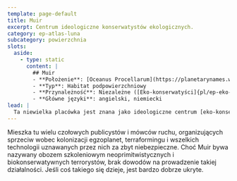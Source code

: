 ```yaml
---
template: page-default
title: Muir
excerpt: Centrum ideologiczne konserwatystów ekologicznych.
category: ep-atlas-luna
subcategory: powierzchnia
slots:
  aside:
    - type: static
      content: |
        ## Muir
        - **Położenie**: [Oceanus Procellarum](https://planetarynames.wr.usgs.gov/Feature/4395), między [Mons Rumker](https://planetarynames.wr.usgs.gov/Feature/3994), kraterem [Mairan](https://planetarynames.wr.usgs.gov/Feature/3597) i kraterem [Nielsen](https://planetarynames.wr.usgs.gov/Feature/4256)
        - **Typ**: Habitat podpowierzchniowy
        - **Przynależność**: Niezależne ([Eko-konserwatyści]{pl/ep-eko-konserwatysci})
        - **Główne języki**: angielski, niemiecki
lead: |
  Ta niewielka placówka jest znana jako ideologiczne centrum [eko-konserwatystów]{pl/ep-eko-konserwatysci}. [Habitat]{pl/ep-habitat} stanowi modelowy przykład nieinwazyjnych, bezśladowych technologii i stylu życia na nowych światach. 
---
```

Mieszka tu wielu czołowych publicystów i mówców ruchu, organizujących sprzeciw wobec kolonizacji egzoplanet, terraformingu i wszelkich technologii uznawanych przez nich za zbyt niebezpieczne. Choć Muir bywa nazywany obozem szkoleniowym neoprimitwistycznych i biokonserwatywnych terrorystów, brak dowodów na prowadzenie takiej działalności. Jeśli coś takiego się dzieje, jest bardzo dobrze ukryte.